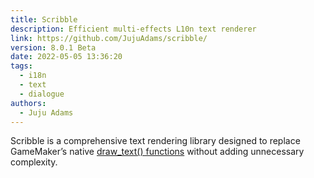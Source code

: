 ```yaml
---
title: Scribble
description: Efficient multi-effects L10n text renderer
link: https://github.com/JujuAdams/scribble/
version: 8.0.1 Beta
date: 2022-05-05 13:36:20
tags:
  - i18n
  - text
  - dialogue
authors:
  - Juju Adams
---
```


Scribble is a comprehensive text rendering library designed to replace GameMaker’s native [draw_text() functions](https://docs2.yoyogames.com/source/_build/3_scripting/4_gml_reference/drawing/text/) without adding unnecessary complexity.